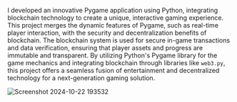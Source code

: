 I developed an innovative Pygame application using Python, integrating blockchain technology to create a unique, interactive gaming experience. This project merges the dynamic features of Pygame, such as real-time player interaction, with the security and decentralization benefits of blockchain. The blockchain system is used for secure in-game transactions and data verification, ensuring that player assets and progress are immutable and transparent. By utilizing Python's Pygame library for the game mechanics and integrating blockchain through libraries like `web3.py`, this project offers a seamless fusion of entertainment and decentralized technology for a next-generation gaming solution.


![Screenshot 2024-10-22 193532](https://github.com/user-attachments/assets/2d4885bf-3e2b-47d7-87f4-e69f880b3e70)
